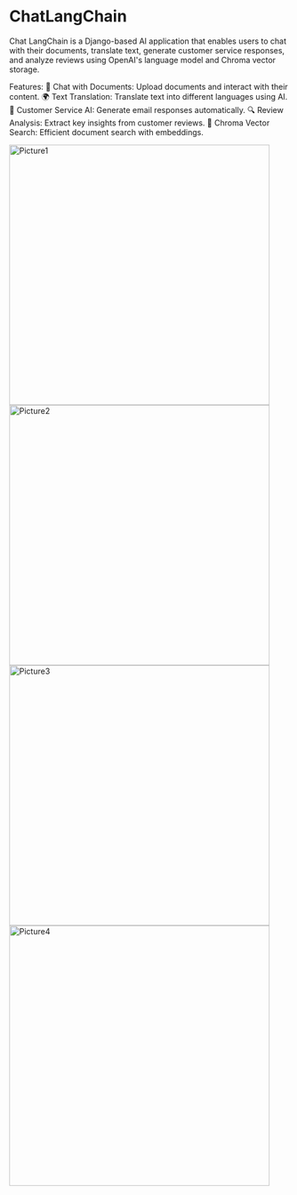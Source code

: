 # ChatLangChain
Chat LangChain is a Django-based AI application that enables users to chat with their documents, translate text, generate customer service responses, and analyze reviews using OpenAI's language model and Chroma vector storage.

Features:
📄 Chat with Documents: Upload documents and interact with their content.
🌍 Text Translation: Translate text into different languages using AI.
💬 Customer Service AI: Generate email responses automatically.
🔍 Review Analysis: Extract key insights from customer reviews.
🧠 Chroma Vector Search: Efficient document search with embeddings.


<img width="468" alt="Picture1" src="https://github.com/user-attachments/assets/9233c59e-cd98-454c-b700-c9b455abe8ab" />
<img width="468" alt="Picture2" src="https://github.com/user-attachments/assets/80f4b643-23d4-49de-a046-d6f9f2b9fd64" />
<img width="468" alt="Picture3" src="https://github.com/user-attachments/assets/9051ea64-3deb-49e1-ba74-cf09ce14e412" />
<img width="468" alt="Picture4" src="https://github.com/user-attachments/assets/1149754d-13ff-4e7c-a373-66a250d21b11" />
